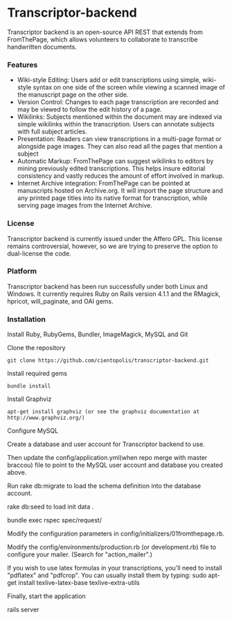 # Transcriptor-backend
Transcriptor backend is an open-source API REST  that extends from FromThePage, which allows volunteers to collaborate to transcribe handwritten documents.


### Features

- Wiki-style Editing: Users add or edit transcriptions using simple, wiki-style syntax on one side of the screen while viewing a scanned image of the manuscript page on the other side.
- Version Control: Changes to each page transcription are recorded and may be viewed to follow the edit history of a page.
- Wikilinks: Subjects mentioned within the document may are indexed via simple wikilinks within the transcription. Users can annotate subjects with full subject articles.
- Presentation: Readers can view transcriptions in a multi-page format or alongside page images. They can also read all the pages that mention a subject
- Automatic Markup: FromThePage can suggest wikilinks to editors by mining previously edited transcriptions. This helps insure editorial consistency and vastly reduces the amount of effort involved in markup.
- Internet Archive integration: FromThePage can be pointed at manuscripts hosted on Archive.org. It will import the page structure and any printed page titles into its native format for transcription, while serving page images from the Internet Archive.

### License

Transcriptor backend is currently issued under the Affero GPL. This license remains controversial, however, so we are trying to preserve the option to dual-license the code.

### Platform

Transcriptor backend has been run successfully under both Linux and Windows. It currently requires Ruby on Rails version 4.1.1 and the RMagick, hpricot, will_paginate, and OAI gems.

### Installation

Install Ruby, RubyGems, Bundler, ImageMagick, MySQL and Git

Clone the repository

    git clone https://github.com/cientopolis/transcriptor-backend.git

Install required gems

    bundle install

Install Graphviz

    apt-get install graphviz (or see the graphviz documentation at http://www.graphviz.org/)

Configure MySQL

Create a database and user account for Transcriptor backend to use.

Then update the config/application.yml(when repo merge with master braccou) file to point to the MySQL user account and database you created above.

Run
    rake db:migrate
to load the schema definition into the database account.

  rake db:seed
to load init data .


bundle exec rspec spec/request/

Modify the configuration parameters in config/initializers/01fromthepage.rb.

Modify the config/environments/production.rb (or development.rb) file to configure your mailer.  (Search for "action_mailer".)

If you wish to use latex formulas in your transcriptions, you'll need to install "pdflatex" and "pdfcrop".
You can usually install them by typing:
sudo apt-get install texlive-latex-base texlive-extra-utils


Finally, start the application

 rails server
